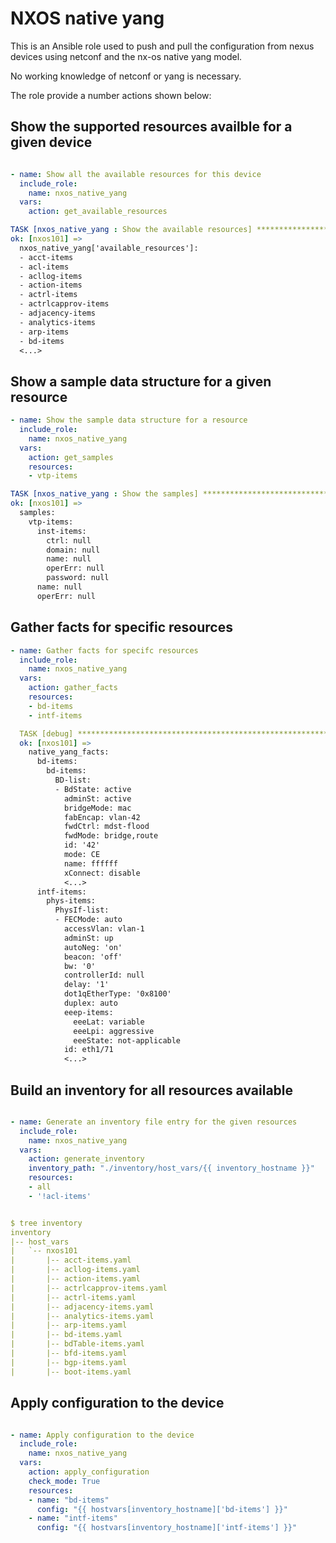 # NXOS native yang

This is an Ansible role used to push and pull the configuration from nexus devices using netconf and the nx-os native yang model.

No working knowledge of netconf or yang is necessary.

The role provide a number actions shown below:

## Show the supported resources availble for a given device

```yaml

- name: Show all the available resources for this device
  include_role:
    name: nxos_native_yang
  vars:
    action: get_available_resources

TASK [nxos_native_yang : Show the available resources] ************************
ok: [nxos101] =>
  nxos_native_yang['available_resources']:
  - acct-items
  - acl-items
  - acllog-items
  - action-items
  - actrl-items
  - actrlcapprov-items
  - adjacency-items
  - analytics-items
  - arp-items
  - bd-items
  <...>
```

## Show a sample data structure for a given resource

```yaml
- name: Show the sample data structure for a resource
  include_role:
    name: nxos_native_yang
  vars:
    action: get_samples
    resources:
    - vtp-items

TASK [nxos_native_yang : Show the samples] ************************************
ok: [nxos101] =>
  samples:
    vtp-items:
      inst-items:
        ctrl: null
        domain: null
        name: null
        operErr: null
        password: null
      name: null
      operErr: null
```

## Gather facts for specific resources

```yaml
- name: Gather facts for specifc resources
  include_role:
    name: nxos_native_yang
  vars:
    action: gather_facts
    resources:
    - bd-items
    - intf-items

  TASK [debug] ****************************************************************
  ok: [nxos101] =>
    native_yang_facts:
      bd-items:
        bd-items:
          BD-list:
          - BdState: active
            adminSt: active
            bridgeMode: mac
            fabEncap: vlan-42
            fwdCtrl: mdst-flood
            fwdMode: bridge,route
            id: '42'
            mode: CE
            name: ffffff
            xConnect: disable
            <...>
      intf-items:
        phys-items:
          PhysIf-list:
          - FECMode: auto
            accessVlan: vlan-1
            adminSt: up
            autoNeg: 'on'
            beacon: 'off'
            bw: '0'
            controllerId: null
            delay: '1'
            dot1qEtherType: '0x8100'
            duplex: auto
            eeep-items:
              eeeLat: variable
              eeeLpi: aggressive
              eeeState: not-applicable
            id: eth1/71
            <...>
```

## Build an inventory for all resources available

```yaml

- name: Generate an inventory file entry for the given resources
  include_role:
    name: nxos_native_yang
  vars:
    action: generate_inventory
    inventory_path: "./inventory/host_vars/{{ inventory_hostname }}"
    resources:
    - all
    - '!acl-items'


$ tree inventory
inventory
|-- host_vars
|   `-- nxos101
|       |-- acct-items.yaml
|       |-- acllog-items.yaml
|       |-- action-items.yaml
|       |-- actrlcapprov-items.yaml
|       |-- actrl-items.yaml
|       |-- adjacency-items.yaml
|       |-- analytics-items.yaml
|       |-- arp-items.yaml
|       |-- bd-items.yaml
|       |-- bdTable-items.yaml
|       |-- bfd-items.yaml
|       |-- bgp-items.yaml
|       |-- boot-items.yaml

```

## Apply configuration to the device

```yaml

- name: Apply configuration to the device
  include_role:
    name: nxos_native_yang
  vars:
    action: apply_configuration
    check_mode: True
    resources:
    - name: "bd-items"
      config: "{{ hostvars[inventory_hostname]['bd-items'] }}"
    - name: "intf-items"
      config: "{{ hostvars[inventory_hostname]['intf-items'] }}"
```
